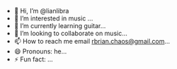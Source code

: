 - 👋 Hi, I’m @lianlibra
- 👀 I’m interested in music ...
- 🌱 I’m currently learning guitar...
- 💞️ I’m looking to collaborate on music...
- 📫 How to reach me email rbrian.chaos@gmail.com...
- 😄 Pronouns: he...
- ⚡ Fun fact: ...

<!---
lianlibra/lianlibra is a ✨ special ✨ repository because its `README.md` (this file) appears on your GitHub profile.
You can click the Preview link to take a look at your changes.
--->
